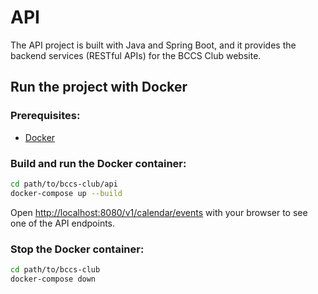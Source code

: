 # API

The API project is built with Java and Spring Boot, and it provides the backend services (RESTful APIs) for the BCCS Club website.

## Run the project with Docker

### Prerequisites:

- [Docker](https://www.docker.com/get-started/)

### Build and run the Docker container:

```bash
cd path/to/bccs-club/api
docker-compose up --build
````

Open [http://localhost:8080/v1/calendar/events](http://localhost:8080/v1/calendar/events) with your browser to see one of the API endpoints.

### Stop the Docker container:

```bash
cd path/to/bccs-club
docker-compose down
```
